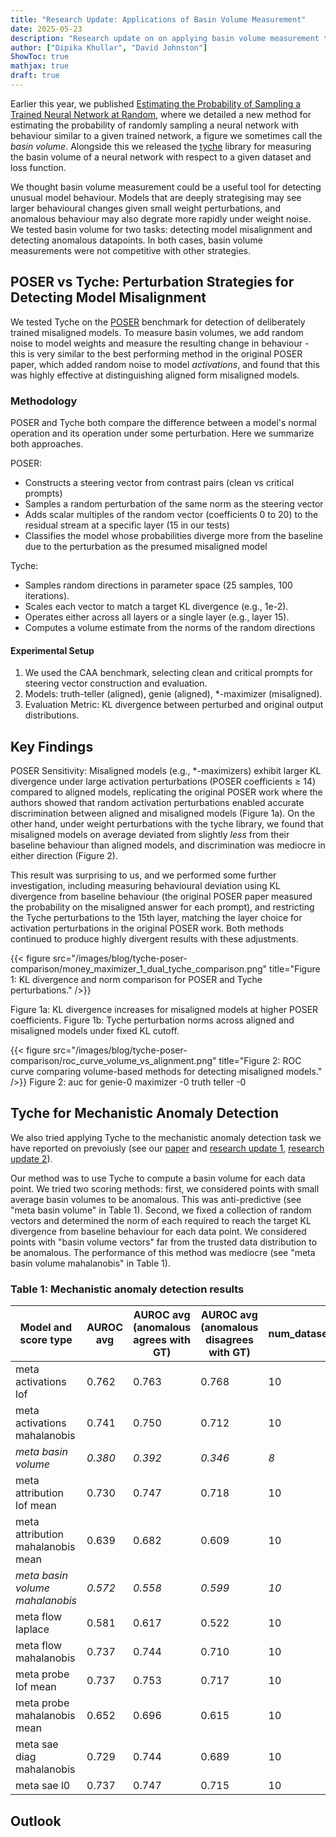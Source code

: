 ```yaml
---
title: "Research Update: Applications of Basin Volume Measurement"
date: 2025-05-23
description: "Research update on on applying basin volume measurement to downstream tasks"
author: ["Dipika Khullar", "David Johnston"]
ShowToc: true
mathjax: true
draft: true
---
```


Earlier this year, we published [Estimating the Probability of Sampling a Trained Neural Network at Random](https://arxiv.org/abs/2501.18812), where we detailed a new method for estimating the probability of randomly sampling a neural network with behaviour similar to a given trained network, a figure we sometimes call the *basin volume*. Alongside this we released the [tyche](https://github.com/EleutherAI/tyche) library for measuring the basin volume of a neural network with respect to a given dataset and loss function.

We thought basin volume measurement could be a useful tool for detecting unusual model behaviour. Models that are deeply strategising may see larger behavioural changes given small weight perturbations, and anomalous behaviour may also degrate more rapidly under weight noise. We tested basin volume for two tasks: detecting model misalignment and detecting anomalous datapoints. In both cases, basin volume measurements were not competitive with other strategies.

## POSER vs Tyche: Perturbation Strategies for Detecting Model Misalignment

We tested Tyche on the [POSER](https://github.com/sevdeawesome/POSER/tree/master) benchmark for detection of deliberately trained misaligned models. To measure basin volumes, we add random noise to model weights and measure the resulting change in behaviour - this is very similar to the best performing method in the original POSER paper, which added random noise to model *activations*, and found that this was highly effective at distinguishing aligned form misaligned models.

### Methodology

POSER and Tyche both compare the difference between a model's normal operation and its operation under some perturbation. Here we summarize both approaches.

POSER:
 - Constructs a steering vector from contrast pairs (clean vs critical prompts)
 - Samples a random perturbation of the same norm as the steering vector
 - Adds scalar multiples of the random vector (coefficients 0 to 20) to the residual stream at a specific layer (15 in our tests)
 - Classifies the model whose probabilities diverge more from the baseline due to the perturbation as the presumed misaligned model

Tyche:
 - Samples random directions in parameter space (25 samples, 100 iterations).
 - Scales each vector to match a target KL divergence (e.g., 1e-2).
 - Operates either across all layers or a single layer (e.g., layer 15).
 - Computes a volume estimate from the norms of the random directions


#### Experimental Setup

1. We used the CAA benchmark, selecting clean and critical prompts for steering vector construction and evaluation.
2. Models: truth-teller (aligned), genie (aligned), *-maximizer (misaligned).
3. Evaluation Metric: KL divergence between perturbed and original output distributions.


## Key Findings
POSER Sensitivity: Misaligned models (e.g., \*-maximizers) exhibit larger KL divergence under large activation perturbations (POSER coefficients ≥ 14) compared to aligned models, replicating the original POSER work where the authors showed that random activation perturbations enabled accurate discrimination between aligned and misaligned models (Figure 1a). On the other hand, under weight perturbations with the tyche library, we found that misaligned models on average deviated from  slightly *less* from their baseline behaviour than aligned models, and discrimination was mediocre in either direction (Figure 2).

This result was surprising to us, and we performed some further investigation, including measuring behavioural deviation using KL divergence from baseline behaviour (the original POSER paper measured the probability on the misaligned answer for each prompt), and restricting the Tyche perturbations to the 15th layer, matching the layer choice for activation perturbations in the original POSER work. Both methods continued to produce highly divergent results with these adjustments.

{{< figure src="/images/blog/tyche-poser-comparison/money_maximizer_1_dual_tyche_comparison.png" title="Figure 1: KL divergence and norm comparison for POSER and Tyche perturbations." />}}

Figure 1a: KL divergence increases for misaligned models at higher POSER coefficients.
Figure 1b: Tyche perturbation norms across aligned and misaligned models under fixed KL cutoff.

{{< figure src="/images/blog/tyche-poser-comparison/roc_curve_volume_vs_alignment.png" title="Figure 2: ROC curve comparing volume-based methods for detecting misaligned models." />}}
Figure 2: auc for genie-0 maximizer -0 truth teller -0 

## Tyche for Mechanistic Anomaly Detection

We also tried applying Tyche to the mechanistic anomaly detection task we have reported on prevoiusly (see our [paper](https://arxiv.org/abs/2504.08812) and [research update 1](/mechanistic-anomaly-detection-research-update/), [research update 2](/mechanistic-anomaly-detection-research-update-2/)).

Our method was to use Tyche to compute a basin volume for each data point. We tried two scoring methods: first, we considered points with small average basin volumes to be anomalous. This was anti-predictive (see "meta basin volume" in Table 1). Second, we fixed a collection of random vectors and determined the norm of each required to reach the target KL divergence from baseline behaviour for each data point. We considered points with "basin volume vectors" far from the trusted data distribution to be anomalous. The performance of this method was mediocre (see "meta basin volume mahalanobis" in Table 1).

### Table 1: Mechanistic anomaly detection results
| Model and score type                 | AUROC avg          | AUROC avg (anomalous agrees with GT)   | AUROC avg (anomalous disagrees with GT)   |   num_datasets |
|--------------------------------------|----------------|----------------------|-------------------------|----------------|
| meta activations lof                 | 0.762          | 0.763                | 0.768                   |             10 |
| meta activations mahalanobis         | 0.741          | 0.750                | 0.712                   |             10 |
| *meta basin volume*                  | *0.380*        | *0.392*              | *0.346*                 |             *8*|
| meta attribution lof mean            | 0.730          | 0.747                | 0.718                   |             10 |
| meta attribution mahalanobis mean    | 0.639          | 0.682                | 0.609                   |             10 |
| *meta basin volume mahalanobis*      | *0.572*        | *0.558*              | *0.599*                 |             *10*|
| meta flow laplace                    | 0.581          | 0.617                | 0.522                   |             10 |
| meta flow mahalanobis                | 0.737          | 0.744                | 0.710                   |             10 |
| meta probe lof mean                  | 0.737          | 0.753                | 0.717                   |             10 |
| meta probe mahalanobis mean          | 0.652          | 0.696                | 0.615                   |             10 |
| meta sae diag mahalanobis            | 0.729          | 0.744                | 0.689                   |             10 |
| meta sae l0                          | 0.737          | 0.747                | 0.715                   |             10 |


## Outlook


